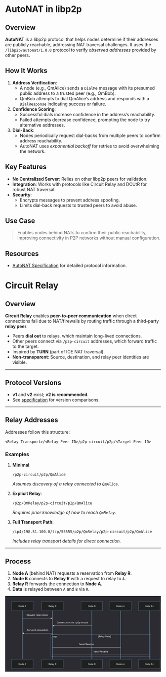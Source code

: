 # AutoNAT in libp2p

## Overview
**AutoNAT** is a libp2p protocol that helps nodes determine if their addresses are publicly reachable, addressing NAT traversal challenges. It uses the `/libp2p/autonat/1.0.0` protocol to verify *observed addresses* provided by other peers.

## How It Works
1. **Address Verification**:
   - A node (e.g., QmAlice) sends a `DialMe` message with its presumed public address to a trusted peer (e.g., QmBob).
   - QmBob attempts to dial QmAlice’s address and responds with a `DialResponse` indicating success or failure.
2. **Confidence Scoring**:
   - Successful dials increase confidence in the address’s reachability.
   - Failed attempts decrease confidence, prompting the node to try alternative addresses.
3. **Dial-Back**:
   - Nodes periodically request dial-backs from multiple peers to confirm address reachability.
   - AutoNAT uses *exponential backoff* for retries to avoid overwhelming the network.

## Key Features
- **No Centralized Server**: Relies on other libp2p peers for validation.
- **Integration**: Works with protocols like Circuit Relay and DCUtR for robust NAT traversal.
- **Security**:
   - Encrypts messages to prevent address spoofing.
   - Limits dial-back requests to trusted peers to avoid abuse.

## Use Case
> Enables nodes behind NATs to confirm their public reachability, improving connectivity in P2P networks without manual configuration.

## Resources
- [AutoNAT Specification](https://github.com/libp2p/specs/blob/master/autonat/README.md) for detailed protocol information.



# Circuit Relay

## Overview
**Circuit Relay** enables **peer-to-peer communication** when direct connections fail due to NAT/firewalls by routing traffic through a third-party **relay peer**.  
- Peers **dial out** to relays, which maintain long-lived connections.  
- Other peers connect via `/p2p-circuit` addresses, which forward traffic to the target.  
- Inspired by **TURN** (part of ICE NAT traversal).  
- **Non-transparent**: Source, destination, and relay peer identities are visible.  

---

## Protocol Versions
- **v1** and **v2** exist; **v2 is recommended**.  
- See [specification](https://github.com/libp2p/specs) for version comparisons.  

---

## Relay Addresses
Addresses follow this structure:  
```text
<Relay Transport>/<Relay Peer ID>/p2p-circuit/p2p/<Target Peer ID>
```

### Examples
1. **Minimal**:  
   ```text
   /p2p-circuit/p2p/QmAlice
   ```  
   *Assumes discovery of a relay connected to `QmAlice`.*  

2. **Explicit Relay**:  
   ```text
   /p2p/QmRelay/p2p-circuit/p2p/QmAlice
   ```  
   *Requires prior knowledge of how to reach `QmRelay`.*  

3. **Full Transport Path**:  
   ```text
   /ip4/198.51.100.0/tcp/55555/p2p/QmRelay/p2p-circuit/p2p/QmAlice
   ```  
   *Includes relay transport details for direct connection.*  

---

## Process
1. **Node A** (behind NAT) requests a reservation from **Relay R**.  
2. **Node B** connects to **Relay R** with a request to relay to `A`.  
3. **Relay R** forwards the connection to **Node A**.  
4. **Data** is relayed between `A` and `B` via `R`.  

![alt text](image.png)
